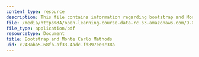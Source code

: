 ```yaml
---
content_type: resource
description: This file contains information regarding bootstrap and Monte Carlo Methods.
file: /media/https%3A/open-learning-course-data-rc.s3.amazonaws.com/9-07-statistics-for-brain-and-cognitive-science-fall-2016/c248aba568fbaf334adcfd897ee0c38a_MIT9_07F16_lec11.pdf
file_type: application/pdf
resourcetype: Document
title: Bootstrap and Monte Carlo Methods
uid: c248aba5-68fb-af33-4adc-fd897ee0c38a
---
```

